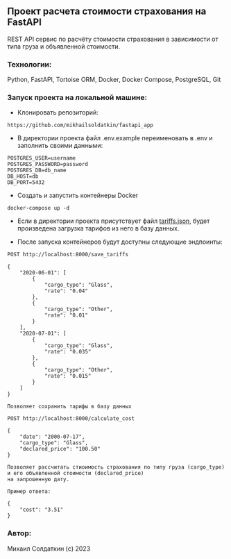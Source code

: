 ## Проект расчета стоимости страхования на FastAPI

REST API сервис по расчёту стоимости страхования в зависимости от типа груза и объявленной стоимости.

### Технологии:

Python, FastAPI, Tortoise ORM, Docker, Docker Compose, PostgreSQL, Git

### Запуск проекта на локальной машине:

- Клонировать репозиторий:

```
https://github.com/mikhailsoldatkin/fastapi_app
```

- В директории проекта файл .env.example переименовать в .env и заполнить своими данными:

```
POSTGRES_USER=username
POSTGRES_PASSWORD=password
POSTGRES_DB=db_name
DB_HOST=db
DB_PORT=5432
```

- Создать и запустить контейнеры Docker

```
docker-compose up -d
```

- Если в директории проекта присутствует файл [tariffs.json](tariffs.json), будет произведена 
загрузка тарифов из него в базу данных.


- После запуска контейнеров будут доступны следующие эндпоинты:

```
POST http://localhost:8000/save_tariffs

{
    "2020-06-01": [
        {
            "cargo_type": "Glass",
            "rate": "0.04"
        },
        {
            "cargo_type": "Other",
            "rate": "0.01"
        }
    ],
    "2020-07-01": [
        {
            "cargo_type": "Glass",
            "rate": "0.035"
        },
        {
            "cargo_type": "Other",
            "rate": "0.015"
        }
    ]
}

Позволяет сохранить тарифы в базу данных
```

```
POST http://localhost:8000/calculate_cost

{
    "date": "2000-07-17",
    "cargo_type": "Glass",
    "declared_price": "100.50"
}

Позволяет рассчитать стиоимость страхования по типу груза (cargo_type) и его объявленной стоимости (declared_price) 
на запрошенную дату.

Пример ответа:

{
    "cost": "3.51"
}
```

### Автор:

Михаил Солдаткин (c) 2023
